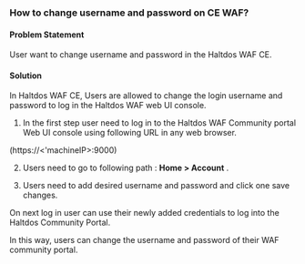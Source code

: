 ### **How to change username and password on CE WAF?**

#### **Problem Statement**

User want to change username and password in the Haltdos WAF CE.

#### **Solution**

In Haltdos WAF CE, Users are allowed to change the login username and password to log in the Haltdos WAF web UI console.

1. In the first step user need to log in to the Haltdos WAF Community portal Web UI console using following URL in any web browser.

(https://<'machineIP>:9000)

2. Users need to go to following path : **Home > Account** .

3. Users need to add desired username and password and click one save changes.

On next log in user can use their newly added credentials to log into the Haltdos Community Portal.

In this way, users can change the username and password of their WAF community portal.

